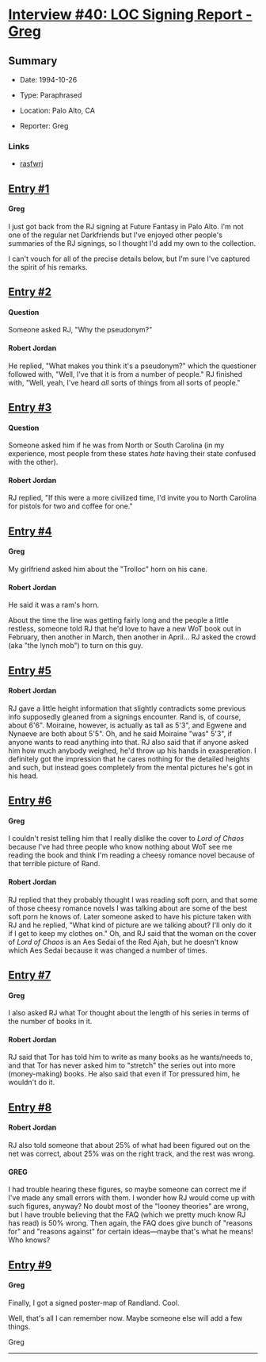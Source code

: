 # [Interview #40: LOC Signing Report - Greg](https://www.theoryland.com/intvmain.php?i=40)

## Summary

- Date: 1994-10-26

- Type: Paraphrased

- Location: Palo Alto, CA

- Reporter: Greg

### Links

- [rasfwrj](http://groups.google.com/group/rec.arts.sf.written.robert-jordan/msg/f3b9f6bd47a46393)


## [Entry #1](https://www.theoryland.com/intvmain.php?i=40#1)

#### Greg

I just got back from the RJ signing at Future Fantasy in Palo Alto. I'm not one of the regular net Darkfriends but I've enjoyed other people's summaries of the RJ signings, so I thought I'd add my own to the collection.

I can't vouch for all of the precise details below, but I'm sure I've captured the spirit of his remarks.

## [Entry #2](https://www.theoryland.com/intvmain.php?i=40#2)

#### Question

Someone asked RJ, "Why the pseudonym?"

#### Robert Jordan

He replied, "What makes you think it's a pseudonym?" which the questioner followed with, "Well, I've that it is from a number of people." RJ finished with, "Well, yeah, I've heard
*all*
sorts of things from all sorts of people."

## [Entry #3](https://www.theoryland.com/intvmain.php?i=40#3)

#### Question

Someone asked him if he was from North or South Carolina (in my experience, most people from these states
*hate*
having their state confused with the other).

#### Robert Jordan

RJ replied, "If this were a more civilized time, I'd invite you to North Carolina for pistols for two and coffee for one."

## [Entry #4](https://www.theoryland.com/intvmain.php?i=40#4)

#### Greg

My girlfriend asked him about the "Trolloc" horn on his cane.

#### Robert Jordan

He said it was a ram's horn.

About the time the line was getting fairly long and the people a little restless, someone told RJ that he'd love to have a new WoT book out in February, then another in March, then another in April... RJ asked the crowd (aka "the lynch mob") to turn on this guy.

## [Entry #5](https://www.theoryland.com/intvmain.php?i=40#5)

#### Robert Jordan

RJ gave a little height information that slightly contradicts some previous info supposedly gleaned from a signings encounter. Rand is, of course, about 6'6". Moiraine, however, is actually as tall as 5'3", and Egwene and Nynaeve are both about 5'5". Oh, and he said Moiraine "was" 5'3", if anyone wants to read anything into that. RJ also said that if anyone asked him how much anybody weighed, he'd throw up his hands in exasperation. I definitely got the impression that he cares nothing for the detailed heights and such, but instead goes completely from the mental pictures he's got in his head.

## [Entry #6](https://www.theoryland.com/intvmain.php?i=40#6)

#### Greg

I couldn't resist telling him that I really dislike the cover to
*Lord of Chaos*
because I've had three people who know nothing about WoT see me reading the book and think I'm reading a cheesy romance novel because of that terrible picture of Rand.

#### Robert Jordan

RJ replied that they probably thought I was reading soft porn, and that some of those cheesy romance novels I was talking about are some of the best soft porn he knows of. Later someone asked to have his picture taken with RJ and he replied, "What kind of picture are we talking about? I'll only do it if I get to keep my clothes on." Oh, and RJ said that the woman on the cover of
*Lord of Chaos*
is an Aes Sedai of the Red Ajah, but he doesn't know which Aes Sedai because it was changed a number of times.

## [Entry #7](https://www.theoryland.com/intvmain.php?i=40#7)

#### Greg

I also asked RJ what Tor thought about the length of his series in terms of the number of books in it.

#### Robert Jordan

RJ said that Tor has told him to write as many books as he wants/needs to, and that Tor has never asked him to "stretch" the series out into more (money-making) books. He also said that even if Tor pressured him, he wouldn't do it.

## [Entry #8](https://www.theoryland.com/intvmain.php?i=40#8)

#### Robert Jordan

RJ also told someone that about 25% of what had been figured out on the net was correct, about 25% was on the right track, and the rest was wrong.

#### GREG

I had trouble hearing these figures, so maybe someone can correct me if I've made any small errors with them. I wonder how RJ would come up with such figures, anyway? No doubt most of the "looney theories" are wrong, but I have trouble believing that the FAQ (which we pretty much know RJ has read) is 50% wrong. Then again, the FAQ does give bunch of "reasons for" and "reasons against" for certain ideas—maybe that's what he means! Who knows?

## [Entry #9](https://www.theoryland.com/intvmain.php?i=40#9)

#### Greg

Finally, I got a signed poster-map of Randland. Cool.

Well, that's all I can remember now. Maybe someone else will add a few things.

Greg


---

